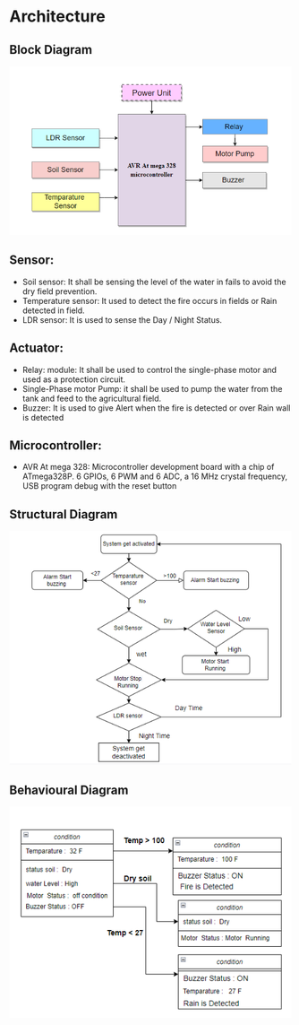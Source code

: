 # Architecture
## Block Diagram
   ![Block](https://github.com/rajprasanth27k/M2-EmbSys/blob/d25629946d62fe6332052b50fefbad7c7e692f82/Project/2_Architecture/Block.PNG)

## Sensor:
  * Soil sensor: It shall be sensing the level of the water in fails to avoid the dry field prevention.
  * Temperature sensor: It used to detect the fire occurs in fields or Rain detected in field. 
  * LDR sensor: It is used to sense the Day / Night Status.

## Actuator:
  * Relay: module: It shall be used to control the single-phase motor and used as a protection circuit. 		
  * Single-Phase motor Pump: it shall be used to pump the water from the tank and feed to the agricultural field. 
  * Buzzer: It is used to give Alert when the fire is detected or over Rain wall is detected 
## Microcontroller: 
* AVR At mega 328: Microcontroller development board with a chip of ATmega328P. 6 GPIOs, 6 PWM and 6 ADC, a 16 MHz crystal frequency, USB program debug with the reset button





## Structural Diagram
   ![Structural Diagram](https://github.com/rajprasanth27k/M2-EmbSys/blob/d25629946d62fe6332052b50fefbad7c7e692f82/Project/2_Architecture/Structural%20%20Diagram.PNG)

## Behavioural Diagram
  ![behavioral](https://github.com/rajprasanth27k/M2-EmbSys/blob/d25629946d62fe6332052b50fefbad7c7e692f82/Project/2_Architecture/behavioral.PNG)
